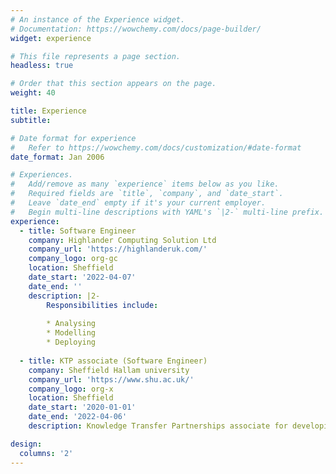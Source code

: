 ```yaml
---
# An instance of the Experience widget.
# Documentation: https://wowchemy.com/docs/page-builder/
widget: experience

# This file represents a page section.
headless: true

# Order that this section appears on the page.
weight: 40

title: Experience
subtitle:

# Date format for experience
#   Refer to https://wowchemy.com/docs/customization/#date-format
date_format: Jan 2006

# Experiences.
#   Add/remove as many `experience` items below as you like.
#   Required fields are `title`, `company`, and `date_start`.
#   Leave `date_end` empty if it's your current employer.
#   Begin multi-line descriptions with YAML's `|2-` multi-line prefix.
experience:
  - title: Software Engineer
    company: Highlander Computing Solution Ltd
    company_url: 'https://highlanderuk.com/'
    company_logo: org-gc
    location: Sheffield
    date_start: '2022-04-07'
    date_end: ''
    description: |2-
        Responsibilities include:
        
        * Analysing
        * Modelling
        * Deploying
        
  - title: KTP associate (Software Engineer)
    company: Sheffield Hallam university
    company_url: 'https://www.shu.ac.uk/'
    company_logo: org-x
    location: Sheffield
    date_start: '2020-01-01'
    date_end: '2022-04-06'
    description: Knowledge Transfer Partnerships associate for developing application as software engineer

design:
  columns: '2'
---
```

